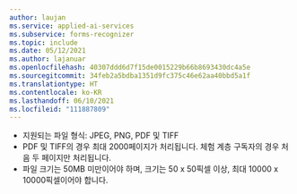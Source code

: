 ```yaml
---
author: laujan
ms.service: applied-ai-services
ms.subservice: forms-recognizer
ms.topic: include
ms.date: 05/12/2021
ms.author: lajanuar
ms.openlocfilehash: 40307ddd6d7f15de0015229b66b8693430dc4a5e
ms.sourcegitcommit: 34feb2a5bdba1351d9fc375c46e62aa40bbd5a1f
ms.translationtype: HT
ms.contentlocale: ko-KR
ms.lasthandoff: 06/10/2021
ms.locfileid: "111887809"
---
```

<!-- markdownlint-disable MD041 -->
* 지원되는 파일 형식: JPEG, PNG, PDF 및 TIFF
* PDF 및 TIFF의 경우 최대 2000페이지가 처리됩니다. 체험 계층 구독자의 경우 처음 두 페이지만 처리됩니다.
* 파일 크기는 50MB 미만이어야 하며, 크기는 50 x 50픽셀 이상, 최대 10000 x 10000픽셀이어야 합니다.
